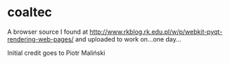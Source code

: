 # coaltec
A browser source I found at http://www.rkblog.rk.edu.pl/w/p/webkit-pyqt-rendering-web-pages/ and uploaded to work on...one day...

Initial credit goes to Piotr Maliński